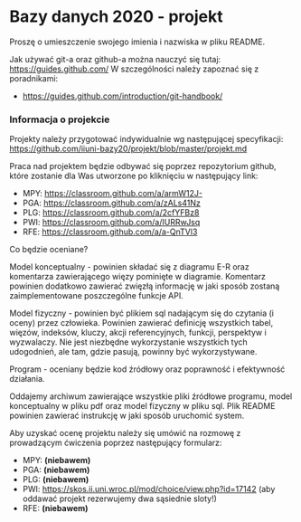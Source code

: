 # Bazy danych 2020 - projekt

Proszę o umieszczenie swojego imienia i nazwiska w pliku README.

Jak używać git-a oraz github-a można nauczyć się tutaj: https://guides.github.com/ W szczególności należy zapoznać się z poradnikami:
- https://guides.github.com/introduction/git-handbook/


### Informacja o projekcie

Projekty należy przygotować indywidualnie wg następującej specyfikacji: https://github.com/iiuni-bazy20/projekt/blob/master/projekt.md

Praca nad projektem będzie odbywać się poprzez repozytorium github, które zostanie dla Was utworzone po kliknięciu w następujący link:
- MPY: https://classroom.github.com/a/armW12J-
- PGA: https://classroom.github.com/a/zALs41Nz
- PLG: https://classroom.github.com/a/2cfYFBz8
- PWI: https://classroom.github.com/a/IURRwJsq
- RFE: https://classroom.github.com/a/a-QnTVl3

Co będzie oceniane?

Model konceptualny - powinien składać się z diagramu E-R oraz komentarza zawierającego więzy pominięte w diagramie. Komentarz powinien dodatkowo zawierać zwięzłą informację w jaki sposób zostaną zaimplementowane poszczególne funkcje API.

Model fizyczny - powinien być plikiem sql nadającym się do czytania (i oceny) przez człowieka. Powinien zawierać definicję wszystkich tabel, więzów, indeksów, kluczy, akcji referencyjnych, funkcji, perspektyw i wyzwalaczy. Nie jest niezbędne wykorzystanie wszystkich tych udogodnień, ale tam, gdzie pasują, powinny być wykorzystywane.

Program - oceniany będzie kod źródłowy oraz poprawność i efektywność działania.

Oddajemy archiwum zawierające wszystkie pliki źródłowe programu, model konceptualny w pliku pdf oraz model fizyczny w pliku sql. Plik README powinien zawierać instrukcję w jaki sposób uruchomić system.

Aby uzyskać ocenę projektu należy się umówić na rozmowę z prowadzącym ćwiczenia poprzez następujący formularz: 

- MPY: **(niebawem)**
- PGA: **(niebawem)**
- PLG: **(niebawem)**
- PWI: https://skos.ii.uni.wroc.pl/mod/choice/view.php?id=17142 (aby oddawać projekt rezerwujemy dwa sąsiednie sloty!)
- RFE: **(niebawem)**
